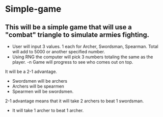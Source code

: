# Simple-game

## This will be a simple game that will use a "combat" triangle to simulate armies fighting. 
- User will input 3 values. 1 each for Archer, Swordsman, Spearman. Total will add to 5000 or another specified number. 
- Using RNG the computer will pick 3 numbers totaling the same as the player. 
-n Game will progress to see who comes out on top. 

It will be a 2-1 advantage. 
- Swordsmen will be archers
- Archers will be spearmen
- Spearmen will be swordsmen. 

2-1 advantage means that it will take 2 archers to beat 1 swordsman. 
- It will take 1 archer to beat 1 archer. 

